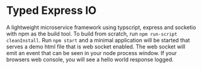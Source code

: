 # Typed Express IO
A lightweight microservice framework using typscript, express and socketio with npm as the build tool.
To build from scratch, run ```npm run-script cleanInstall```.
Run ```npm start``` and a minimal application will be started that serves a demo html file that is web socket enabled.
The web socket will emit an event that can be seen in your node process window. 
If your browsers web console, you will see a hello world response logged.
